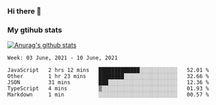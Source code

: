 ### Hi there 👋

### My gtihub stats

[![Anurag's github stats](https://github-readme-stats.vercel.app/api?username=gaozhidong)](https://github.com/gaozhidong/github-readme-stats)

<!--START_SECTION:waka-->
```text
Week: 03 June, 2021 - 10 June, 2021

JavaScript   2 hrs 12 mins   █████████████░░░░░░░░░░░░   52.01 % 
Other        1 hr 23 mins    ████████░░░░░░░░░░░░░░░░░   32.66 % 
JSON         31 mins         ███░░░░░░░░░░░░░░░░░░░░░░   12.36 % 
TypeScript   4 mins          ▒░░░░░░░░░░░░░░░░░░░░░░░░   01.93 % 
Markdown     1 min           ░░░░░░░░░░░░░░░░░░░░░░░░░   00.57 % 
```
<!--END_SECTION:waka-->